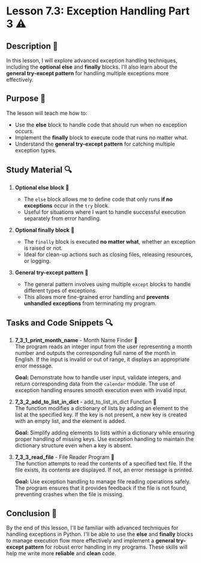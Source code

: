 # Lesson 7.3: Exception Handling Part 3 ⚠️

## Description 📝

In this lesson, I will explore advanced exception handling techniques, including the **optional else** and **finally** blocks.
I'll also learn about the **general try-except pattern** for handling multiple exceptions more effectively.

## Purpose 🎯

The lesson will teach me how to:

-   Use the **else** block to handle code that should run when no exception occurs.
-   Implement the **finally** block to execute code that runs no matter what.
-   Understand the **general try-except pattern** for catching multiple exception types.

## Study Material 🔍

1. **Optional else block** 🔄

    - The `else` block allows me to define code that only runs **if no exceptions** occur in the `try` block.
    - Useful for situations where I want to handle successful execution separately from error handling.

2. **Optional finally block** 🔑

    - The `finally` block is executed **no matter what**, whether an exception is raised or not.
    - Ideal for clean-up actions such as closing files, releasing resources, or logging.

3. **General try-except pattern** 📝
    - The general pattern involves using multiple `except` blocks to handle different types of exceptions.
    - This allows more fine-grained error handling and **prevents unhandled exceptions** from terminating my program.

## Tasks and Code Snippets 🔍

1. **7_3_1_print_month_name** - Month Name Finder 📝  
   The program reads an integer input from the user representing a month number and outputs the corresponding full name of the month in English.
   If the input is invalid or out of range, it displays an appropriate error message.

    **Goal:** Demonstrate how to handle user input, validate integers, and return corresponding data from the `calendar` module. The use of exception handling ensures smooth execution even with invalid input.

2. **7_3_2_add_to_list_in_dict** - add_to_list_in_dict Function 📝  
   The function modifies a dictionary of lists by adding an element to the list at the specified key. If the key is not present, a new key is created with an empty list, and the element is added.

    **Goal:** Simplify adding elements to lists within a dictionary while ensuring proper handling of missing keys. Use exception handling to maintain the dictionary structure even when a key is absent.

3. **7_3_3_read_file** - File Reader Program 📝  
   The function attempts to read the contents of a specified text file. If the file exists, its contents are displayed. If not, an error message is printed.

    **Goal:** Use exception handling to manage file reading operations safely. The program ensures that it provides feedback if the file is not found, preventing crashes when the file is missing.

## Conclusion 🚀

By the end of this lesson, I'll be familiar with advanced techniques for handling exceptions in Python.
I'll be able to use the **else** and **finally** blocks to manage execution flow more effectively and implement a **general try-except pattern** for robust error handling in my programs.
These skills will help me write more **reliable** and **clean** code.
